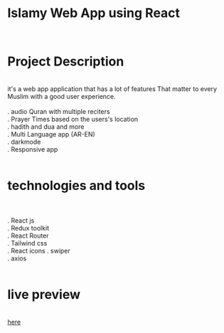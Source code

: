 # Islamy Web App using React <br/>
<br/>
<h1>Project Description</h1><br/>
it's a web app application that has a lot of features That matter to every Muslim with a good user experience.<br/>
<br/>
. audio Quran with multiple reciters <br/>
. Prayer Times based on the users's location <br/>
. hadith and dua and more <br/>
. Multi Language app (AR-EN) <br/>
. darkmode <br/>
. Responsive app <br/>
<br/>
<h1>technologies and tools</h1> <br/>
<br/>
. React js <br/>
. Redux toolkit <br/>
. React Router <br/>
. Tailwind css  <br/>
. React icons
. swiper <br/>
. axios<br/>
<br/>
<h1>live preview</h1>
<br/>
<a href='https://islamy-live.web.app/'>here</a>

